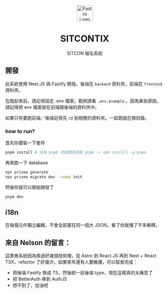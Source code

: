 <div align=center>

<img src="https://sitcon.org/branding/assets/logos/logo.svg" alt="Fastro Logo" width="50">

# SITCONTIX

SITCON 報名系統

</div>

## 開發

此系統使用 Next.JS 與 Fastify 開發。後端在 `backend` 資料夾，前端在 `frontend` 資料夾。

在跑起來前，請記得設定 .env 檔案，範例請看 `.env.example` 。因為某些原因，請記得把 env 檔案放在前端跟後端的資料夾中。

如果只有要跑前端／後端記得先 `cd` 到相應的資料夾。一起跑就在根目錄。

### how to run?

首先你要裝一下套件

```bash
pnpm install # 沒有 pnpm 的話請先安裝 pnpm -> npm install -g pnpm
```

再來跑一下 database

```bash
npx prisma generate
npx prisma migrate dev --name init
```

然後你就可以開始開發了

```bash
pnpm dev
```

## i18n

在每個元件獨立編輯，不會全部塞在同一個大 JSON。看了你就懂了不多解釋。

## 來自 Nelson 的留言：

這票券系統因為換過好幾個技術棧，從 Astro 到 React JS 再到 Next + React TSX，refactor 了好幾次，如果來年還有人要維護，可以幫我完成：

- 把後端 Fastify 換成 TS，然後統一前後端 type，現在這樣真的太痛苦了
- 把 BetterAuth 移到 AuthJS
- 想不到了，加油吧
